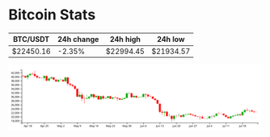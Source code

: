 # Bitcoin Stats

BTC/USDT|24h change|24h high|24h low|
|---|---|---|---|
|$22450.16|-2.35%|$22994.45|$21934.57|

<img src="./chart.svg">
